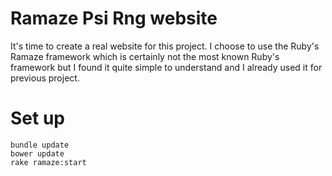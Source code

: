 # Ramaze Psi Rng website

It's time to create a real website for this project. I choose to use the Ruby's Ramaze framework which is certainly not the most known Ruby's framework but I found it quite simple to understand and I already used it for previous project.

# Set up

	bundle update
	bower update
	rake ramaze:start